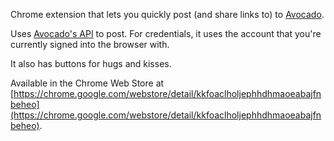 Chrome extension that lets you quickly post (and share links to) to [Avocado](https://avocado.io).

Uses [Avocado's API](https://avocado.io/guacamole/avocado-api) to post. For credentials, it uses the account that you're currently signed into the browser with.

It also has buttons for hugs and kisses.

Available in the Chrome Web Store at [https://chrome.google.com/webstore/detail/kkfoaclholjephhdhmaoeabajfnbeheo](https://chrome.google.com/webstore/detail/kkfoaclholjephhdhmaoeabajfnbeheo).
